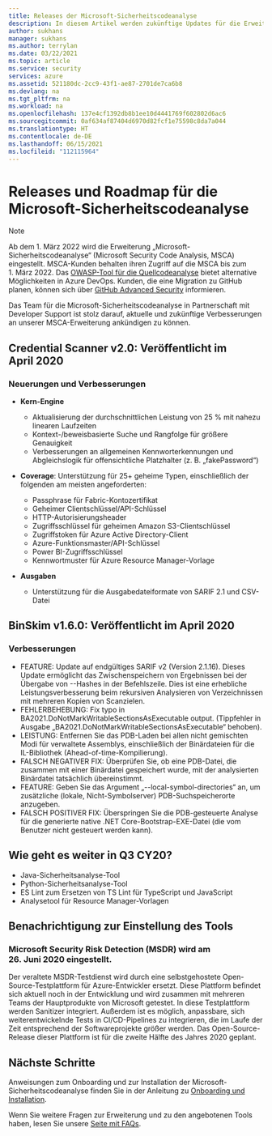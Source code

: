 ```yaml
---
title: Releases der Microsoft-Sicherheitscodeanalyse
description: In diesem Artikel werden zukünftige Updates für die Erweiterung „Microsoft-Sicherheitscodeanalyse“ beschrieben.
author: sukhans
manager: sukhans
ms.author: terrylan
ms.date: 03/22/2021
ms.topic: article
ms.service: security
services: azure
ms.assetid: 521180dc-2cc9-43f1-ae87-2701de7ca6b8
ms.devlang: na
ms.tgt_pltfrm: na
ms.workload: na
ms.openlocfilehash: 137e4cf1392db8b1ee10d4441769f602802d6ac6
ms.sourcegitcommit: 0af634af87404d6970d82fcf1e75598c8da7a044
ms.translationtype: HT
ms.contentlocale: de-DE
ms.lasthandoff: 06/15/2021
ms.locfileid: "112115964"
---
```

# <a name="microsoft-security-code-analysis-releases-and-roadmap"></a>Releases und Roadmap für die Microsoft-Sicherheitscodeanalyse

> [!Note]
> Ab dem 1. März 2022 wird die Erweiterung „Microsoft-Sicherheitscodeanalyse“ (Microsoft Security Code Analysis, MSCA) eingestellt. MSCA-Kunden behalten ihren Zugriff auf die MSCA bis zum 1. März 2022. Das [OWASP-Tool für die Quellcodeanalyse](https://owasp.org/www-community/Source_Code_Analysis_Tools) bietet alternative Möglichkeiten in Azure DevOps. Kunden, die eine Migration zu GitHub planen, können sich über [GitHub Advanced Security](https://docs.github.com/github/getting-started-with-github/about-github-advanced-security) informieren.

Das Team für die Microsoft-Sicherheitscodeanalyse in Partnerschaft mit Developer Support ist stolz darauf, aktuelle und zukünftige Verbesserungen an unserer MSCA-Erweiterung ankündigen zu können.


## <a name="credential-scanner-v20-released-in-april-2020"></a>Credential Scanner v2.0: Veröffentlicht im April 2020

### <a name="innovations--improvements"></a>Neuerungen und Verbesserungen

- **Kern-Engine**

   - Aktualisierung der durchschnittlichen Leistung von 25 % mit nahezu linearen Laufzeiten
   - Kontext-/beweisbasierte Suche und Rangfolge für größere Genauigkeit
   - Verbesserungen an allgemeinen Kennworterkennungen und Abgleichslogik für offensichtliche Platzhalter (z. B. „fakePassword“)

- **Coverage**: Unterstützung für 25+ geheime Typen, einschließlich der folgenden am meisten angeforderten:

   - Passphrase für Fabric-Kontozertifikat
   - Geheimer Clientschlüssel/API-Schlüssel
   - HTTP-Autorisierungsheader
   - Zugriffsschlüssel für geheimen Amazon S3-Clientschlüssel
   - Zugriffstoken für Azure Active Directory-Client
   - Azure-Funktionsmaster/API-Schlüssel
   - Power BI-Zugriffsschlüssel
   - Kennwortmuster für Azure Resource Manager-Vorlage

- **Ausgaben**

   - Unterstützung für die Ausgabedateiformate von SARIF 2.1 und CSV-Datei

## <a name="binskim-v160-released-in-april-2020"></a>BinSkim v1.6.0: Veröffentlicht im April 2020

### <a name="improvements"></a>Verbesserungen

- FEATURE: Update auf endgültiges SARIF v2 (Version 2.1.16). Dieses Update ermöglicht das Zwischenspeichern von Ergebnissen bei der Übergabe von --Hashes in der Befehlszeile. Dies ist eine erhebliche Leistungsverbesserung beim rekursiven Analysieren von Verzeichnissen mit mehreren Kopien von Scanzielen.
- FEHLERBEHEBUNG: Fix typo in BA2021.DoNotMarkWritableSectionsAsExecutable output. (Tippfehler in Ausgabe „BA2021.DoNotMarkWritableSectionsAsExecutable“ behoben).
- LEISTUNG: Entfernen Sie das PDB-Laden bei allen nicht gemischten Modi für verwaltete Assemblys, einschließlich der Binärdateien für die IL-Bibliothek (Ahead-of-time-Kompilierung).
- FALSCH NEGATIVER FIX: Überprüfen Sie, ob eine PDB-Datei, die zusammen mit einer Binärdatei gespeichert wurde, mit der analysierten Binärdatei tatsächlich übereinstimmt.
- FEATURE: Geben Sie das Argument „--local-symbol-directories“ an, um zusätzliche (lokale, Nicht-Symbolserver) PDB-Suchspeicherorte anzugeben.
- FALSCH POSITIVER FIX: Überspringen Sie die PDB-gesteuerte Analyse für die generierte native .NET Core-Bootstrap-EXE-Datei (die vom Benutzer nicht gesteuert werden kann).

## <a name="whats-next-in-q3-cy20"></a>Wie geht es weiter in Q3 CY20?

- Java-Sicherheitsanalyse-Tool
- Python-Sicherheitsanalyse-Tool
- ES Lint zum Ersetzen von TS Lint für TypeScript und JavaScript
- Analysetool für Resource Manager-Vorlagen

## <a name="tool-deprecation-notification"></a>Benachrichtigung zur Einstellung des Tools

### <a name="microsoft-security-risk-detection-msrd-is-deprecated-on-june-26-2020"></a>Microsoft Security Risk Detection (MSDR) wird am 26. Juni 2020 eingestellt.

Der veraltete MSDR-Testdienst wird durch eine selbstgehostete Open-Source-Testplattform für Azure-Entwickler ersetzt. Diese Plattform befindet sich aktuell noch in der Entwicklung und wird zusammen mit mehreren Teams der Hauptprodukte von Microsoft getestet. In diese Testplattform werden Sanitizer integriert. Außerdem ist es möglich, anpassbare, sich weiterentwickelnde Tests in CI/CD-Pipelines zu integrieren, die im Laufe der Zeit entsprechend der Softwareprojekte größer werden. Das Open-Source-Release dieser Plattform ist für die zweite Hälfte des Jahres 2020 geplant.

## <a name="next-steps"></a>Nächste Schritte

Anweisungen zum Onboarding und zur Installation der Microsoft-Sicherheitscodeanalyse finden Sie in der Anleitung zu [Onboarding und Installation](security-code-analysis-onboard.md).

Wenn Sie weitere Fragen zur Erweiterung und zu den angebotenen Tools haben, lesen Sie unsere [Seite mit FAQs](security-code-analysis-faq.yml).
